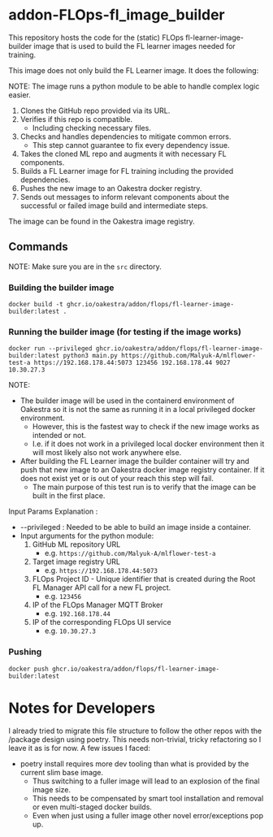 # addon-FLOps-fl_image_builder
This repository hosts the code for the (static) FLOps fl-learner-image-builder image that is used to build the FL learner images needed for training.

This image does not only build the FL Learner image. It does the following:

NOTE: The image runs a python module to be able to handle complex logic easier.
1. Clones the GitHub repo provided via its URL.
2. Verifies if this repo is compatible.
    - Including checking necessary files.
3. Checks and handles dependencies to mitigate common errors.
    - This step cannot guarantee to fix every dependency issue.
4. Takes the cloned ML repo and augments it with necessary FL components.
5. Builds a FL Learner image for FL training including the provided dependencies.
6. Pushes the new image to an Oakestra docker registry.
7. Sends out messages to inform relevant components about the successful or failed image build and intermediate steps.

The image can be found in the Oakestra image registry.

## Commands
NOTE: Make sure you are in the `src` directory.

### Building the builder image
```
docker build -t ghcr.io/oakestra/addon/flops/fl-learner-image-builder:latest .
```

### Running the builder image (for testing if the image works)
```
docker run --privileged ghcr.io/oakestra/addon/flops/fl-learner-image-builder:latest python3 main.py https://github.com/Malyuk-A/mlflower-test-a https://192.168.178.44:5073 123456 192.168.178.44 9027 10.30.27.3
```
NOTE:
- The builder image will be used in the containerd environment of Oakestra so it is not the same as running it in a local privileged docker environment. 
    - However, this is the fastest way to check if the new image works as intended or not. 
    - I.e. if it does not work in a privileged local docker environment then it will most likely also not work anywhere else.
- After building the FL Learner image the builder container will try and push that new image to an Oakestra docker image registry container. If it does not exist yet or is out of your reach this step will fail.
    - The main purpose of this test run is to verify that the image can be built in the first place.

Input Params Explanation :

- --privileged : Needed to be able to build an image inside a container.
- Input arguments for the python module:
    1. GitHub ML repository URL
        - e.g. `https://github.com/Malyuk-A/mlflower-test-a`
    2. Target image registry URL
        - e.g. `https://192.168.178.44:5073`
    3. FLOps Project ID - Unique identifier that is created during the Root FL Manager API call for a new FL project.
        - e.g. `123456`
    4. IP of the FLOps Manager MQTT Broker
        - e.g. `192.168.178.44`
    6. IP of the corresponding FLOps UI service
        - e.g. `10.30.27.3`
        

### Pushing
```
docker push ghcr.io/oakestra/addon/flops/fl-learner-image-builder:latest
```


# Notes for Developers
I already tried to migrate this file structure to follow the other repos with the /package design using poetry.
This needs non-trivial, tricky refactoring so I leave it as is for now.
A few issues I faced: 
- poetry install requires more dev tooling than what is provided by the current slim base image.
    - Thus switching to a fuller image will lead to an explosion of the final image size.
    - This needs to be compensated by smart tool installation and removal or even multi-staged docker builds.
    - Even when just using a fuller image other novel error/exceptions pop up.
